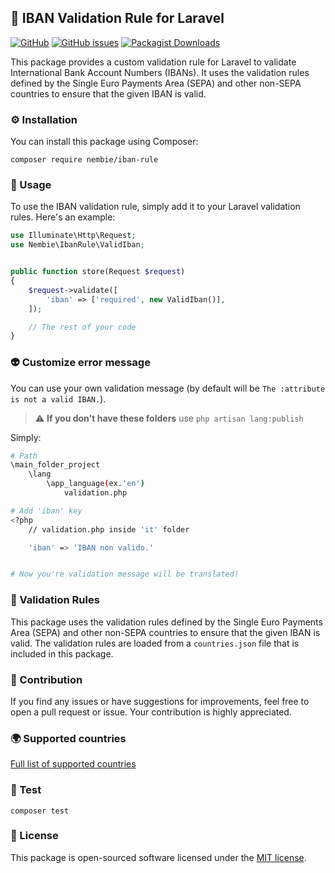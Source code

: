 ## 🏦 IBAN Validation Rule for Laravel

[![GitHub](https://img.shields.io/github/license/Nembie/iban-rule?style=flat-square)](LICENSE)
[![GitHub issues](https://img.shields.io/github/issues/Nembie/iban-rule?style=flat-square)](Issues)
[![Packagist Downloads](https://img.shields.io/packagist/dt/Nembie/iban-rule)](Downloads)

This package provides a custom validation rule for Laravel to validate International Bank Account Numbers (IBANs). It uses the validation rules defined by the Single Euro Payments Area (SEPA) and other non-SEPA countries to ensure that the given IBAN is valid.

### ⚙️ Installation
You can install this package using Composer:

```composer require nembie/iban-rule```


### 👾 Usage

To use the IBAN validation rule, simply add it to your Laravel validation rules. Here's an example:


```php
use Illuminate\Http\Request;
use Nembie\IbanRule\ValidIban;


public function store(Request $request)
{
    $request->validate([
        'iban' => ['required', new ValidIban()],
    ]);

    // The rest of your code
}
```

### 👽 Customize error message

You can use your own validation message (by default will be ```The :attribute is not a valid IBAN.```).

> :warning: **If you don't have these folders** use ```php artisan lang:publish```

Simply:
```bash
# Path
\main_folder_project
    \lang
        \app_language(ex.'en')
            validation.php

# Add 'iban' key
<?php
    // validation.php inside 'it' folder

    'iban' => 'IBAN non valido.'


# Now you're validation message will be translated!
```

### 🔐 Validation Rules
This package uses the validation rules defined by the Single Euro Payments Area (SEPA) and other non-SEPA countries to ensure that the given IBAN is valid. The validation rules are loaded from a `countries.json` file that is included in this package.

### 🤝 Contribution
If you find any issues or have suggestions for improvements, feel free to open a pull request or issue. Your contribution is highly appreciated.

### 🌍 Supported countries

[Full list of supported countries](https://github.com/Nembie/nova-iban-field/blob/master/COUNTRIES.md)

### 🔨 Test

```composer test```

### 📝 License

This package is open-sourced software licensed under the [MIT license](https://github.com/Nembie/iban-rule/blob/main/LICENSE.md).
